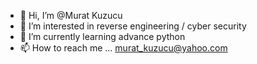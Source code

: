 - 👋 Hi, I’m @Murat Kuzucu
- 👀 I’m interested in reverse engineering / cyber security
- 🌱 I’m currently learning advance python
- 📫 How to reach me ... murat_kuzucu@yahoo.com
